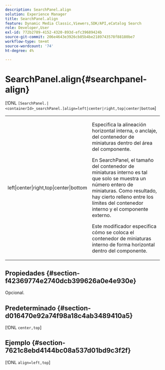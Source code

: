 ```yaml
---
description: SearchPanel.align
solution: Experience Manager
title: SearchPanel.align
feature: Dynamic Media Classic,Viewers,SDK/API,eCatalog Search
role: Developer,User
exl-id: 772b2789-4152-4320-893d-efc39689424b
source-git-commit: 206e4643e3926cb85b4be2189743578f88180be7
workflow-type: tm+mt
source-wordcount: '74'
ht-degree: 4%

---
```


# SearchPanel.align{#searchpanel-align}

[!DNL `[SearchPanel.|<containerId>_searchPanel.]align=left|center|right,top|center|bottom`]

<table id="table_2B109D2F91E64B5382B31921C3780FA5"> 
 <tbody> 
  <tr> 
   <td colname="col1"> <p><span class="codeph"> left|center|right,top|center|bottom</span> </p> </td> 
   <td colname="col2"> <p> Especifica la alineación horizontal interna, o anclaje, del contenedor de miniaturas dentro del área del componente. </p> <p>En SearchPanel, el tamaño del contenedor de miniaturas interno es tal que solo se muestra un número entero de miniaturas. Como resultado, hay cierto relleno entre los límites del contenedor interno y el componente externo. </p> <p>Este modificador especifica cómo se coloca el contenedor de miniaturas interno de forma horizontal dentro del componente. </p> </td> 
  </tr> 
 </tbody> 
</table>

## Propiedades {#section-f42369774e2740dcb399626a0e4e930e}

Opcional.

## Predeterminado {#section-d016470e92a74f98a18c4ab3489410a5}

[!DNL `center,top`]

## Ejemplo {#section-7621c8ebd4144bc08a537d01bd9c3f2f}

[!DNL `align=left,top`]
